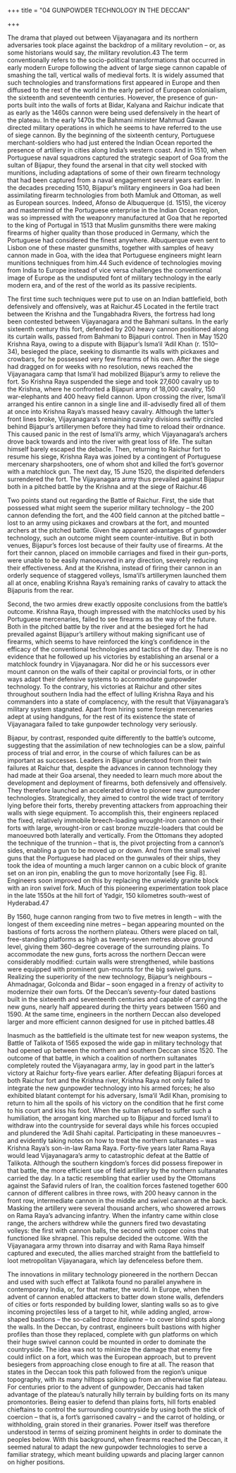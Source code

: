+++
title = "04 GUNPOWDER TECHNOLOGY IN THE DECCAN"

+++

The drama that played out between Vijayanagara and its northern adversaries took place against the backdrop of a military revolution – or, as some historians would say, *the* military revolution.43 The term conventionally refers to the socio-political transformations that occurred in early modern Europe following the advent of large siege cannon capable of smashing the tall, vertical walls of medieval forts. It is widely assumed that such technologies and transformations first appeared in Europe and then diffused to the rest of the world in the early period of European colonialism, the sixteenth and seventeenth centuries. However, the presence of gun-ports built into the walls of forts at Bidar, Kalyana and Raichur indicate that as early as the 1460s cannon were being used defensively in the heart of the plateau. In the early 1470s the Bahmani minister Mahmud Gawan directed military operations in which he seems to have referred to the use of siege cannon. By the beginning of the sixteenth century, Portuguese merchant-soldiers who had just entered the Indian Ocean reported the presence of artillery in cities along India’s western coast. And in 1510, when Portuguese naval squadrons captured the strategic seaport of Goa from the sultan of Bijapur, they found the arsenal in that city well stocked with munitions, including adaptations of some of their own firearm technology that had been captured from a naval engagement several years earlier. In the decades preceding 1510, Bijapur’s military engineers in Goa had been assimilating firearm technologies from both Mamluk and Ottoman, as well as European sources. Indeed, Afonso de Albuquerque \(d. 1515\), the viceroy and mastermind of the Portuguese enterprise in the Indian Ocean region, was so impressed with the weaponry manufactured at Goa that he reported to the king of Portugal in 1513 that Muslim gunsmiths there were making firearms of higher quality than those produced in Germany, which the Portuguese had considered the finest anywhere. Albuquerque even sent to Lisbon one of these master gunsmiths, together with samples of heavy cannon made in Goa, with the idea that Portuguese engineers might learn munitions techniques from him.44 Such evidence of technologies moving from India to Europe instead of vice versa challenges the conventional image of Europe as the undisputed font of military technology in the early modern era, and of the rest of the world as its passive recipients.

The first time such techniques were put to use on an Indian battlefield, both defensively and offensively, was at Raichur.45 Located in the fertile tract between the Krishna and the Tungabhadra Rivers, the fortress had long been contested between Vijayanagara and the Bahmani sultans. In the early sixteenth century this fort, defended by 200 heavy cannon positioned along its curtain walls, passed from Bahmani to Bijapuri control. Then in May 1520 Krishna Raya, owing to a dispute with Bijapur’s Isma‘il ‘Adil Khan \(r. 1510–34\), besieged the place, seeking to dismantle its walls with pickaxes and crowbars, for he possessed very few firearms of his own. After the siege had dragged on for weeks with no resolution, news reached the Vijayanagara camp that Isma‘il had mobilized Bijapur’s army to relieve the fort. So Krishna Raya suspended the siege and took 27,600 cavalry up to the Krishna, where he confronted a Bijapuri army of 18,000 cavalry, 150 war-elephants and 400 heavy field cannon. Upon crossing the river, Isma‘il arranged his entire cannon in a single line and ill-advisedly fired all of them at once into Krishna Raya’s massed heavy cavalry. Although the latter’s front lines broke, Vijayanagara’s remaining cavalry divisions swiftly circled behind Bijapur’s artillerymen before they had time to reload their ordnance. This caused panic in the rest of Isma‘il’s army, which Vijayanagara’s archers drove back towards and into the river with great loss of life. The sultan himself barely escaped the debacle. Then, returning to Raichur fort to resume his siege, Krishna Raya was joined by a contingent of Portuguese mercenary sharpshooters, one of whom shot and killed the fort’s governor with a matchlock gun. The next day, 15 June 1520, the dispirited defenders surrendered the fort. The Vijayanagara army thus prevailed against Bijapur both in a pitched battle by the Krishna and at the siege of Raichur.46

Two points stand out regarding the Battle of Raichur. First, the side that possessed what might seem the superior military technology – the 200 cannon defending the fort, and the 400 field cannon at the pitched battle – lost to an army using pickaxes and crowbars at the fort, and mounted archers at the pitched battle. Given the apparent advantages of gunpowder technology, such an outcome might seem counter-intuitive. But in both venues, Bijapur’s forces lost because of their faulty use of firearms. At the fort their cannon, placed on immobile carriages and fixed in their gun-ports, were unable to be easily manoeuvred in any direction, severely reducing their effectiveness. And at the Krishna, instead of firing their cannon in an orderly sequence of staggered volleys, Isma‘il’s artillerymen launched them all at once, enabling Krishna Raya’s remaining ranks of cavalry to attack the Bijapuris from the rear.

Second, the two armies drew exactly opposite conclusions from the battle’s outcome. Krishna Raya, though impressed with the matchlocks used by his Portuguese mercenaries, failed to see firearms as the way of the future. Both in the pitched battle by the river and at the besieged fort he had prevailed against Bijapur’s artillery without making significant use of firearms, which seems to have reinforced the king’s confidence in the efficacy of the conventional technologies and tactics of the day. There is no evidence that he followed up his victories by establishing an arsenal or a matchlock foundry in Vijayanagara. Nor did he or his successors ever mount cannon on the walls of their capital or provincial forts, or in other ways adapt their defensive systems to accommodate gunpowder technology. To the contrary, his victories at Raichur and other sites throughout southern India had the effect of lulling Krishna Raya and his commanders into a state of complacency, with the result that Vijayanagara’s military system stagnated. Apart from hiring some foreign mercenaries adept at using handguns, for the rest of its existence the state of Vijayanagara failed to take gunpowder technology very seriously.

Bijapur, by contrast, responded quite differently to the battle’s outcome, suggesting that the assimilation of new technologies can be a slow, painful process of trial and error, in the course of which failures can be as important as successes. Leaders in Bijapur understood from their twin failures at Raichur that, despite the advances in cannon technology they had made at their Goa arsenal, they needed to learn much more about the development and deployment of firearms, both defensively and offensively. They therefore launched an accelerated drive to pioneer new gunpowder technologies. Strategically, they aimed to control the wide tract of territory lying before their forts, thereby preventing attackers from approaching their walls with siege equipment. To accomplish this, their engineers replaced the fixed, relatively immobile breech-loading wrought-iron cannon on their forts with large, wrought-iron or cast bronze muzzle-loaders that could be manoeuvred both laterally and vertically. From the Ottomans they adopted the technique of the trunnion – that is, the pivot projecting from a cannon’s sides, enabling a gun to be moved up or down. And from the small swivel guns that the Portuguese had placed on the gunwales of their ships, they took the idea of mounting a much larger cannon on a cubic block of granite set on an iron pin, enabling the gun to move horizontally \[see Fig. 8\]. Engineers soon improved on this by replacing the unwieldy granite block with an iron swivel fork. Much of this pioneering experimentation took place in the late 1550s at the hill fort of Yadgir, 150 kilometres south-west of Hyderabad.47

By 1560, huge cannon ranging from two to five metres in length – with the longest of them exceeding nine metres – began appearing mounted on the bastions of forts across the northern plateau. Others were placed on tall, free-standing platforms as high as twenty-seven metres above ground level, giving them 360-degree coverage of the surrounding plains. To accommodate the new guns, forts across the northern Deccan were considerably modified: curtain walls were strengthened, while bastions were equipped with prominent gun-mounts for the big swivel guns. Realizing the superiority of the new technology, Bijapur’s neighbours – Ahmadnagar, Golconda and Bidar – soon engaged in a frenzy of activity to modernize their own forts. Of the Deccan’s seventy-four dated bastions built in the sixteenth and seventeenth centuries and capable of carrying the new guns, nearly half appeared during the thirty years between 1560 and 1590. At the same time, engineers in the northern Deccan also developed larger and more efficient cannon designed for use in pitched battles.48

Inasmuch as the battlefield is the ultimate test for new weapon systems, the Battle of Talikota of 1565 exposed the wide gap in military technology that had opened up between the northern and southern Deccan since 1520. The outcome of that battle, in which a coalition of northern sultanates completely routed the Vijayanagara army, lay in good part in the latter’s victory at Raichur forty-five years earlier. After defeating Bijapuri forces at both Raichur fort and the Krishna river, Krishna Raya not only failed to integrate the new gunpowder technology into his armed forces; he also exhibited blatant contempt for his adversary, Isma‘il ‘Adil Khan, promising to return to him all the spoils of his victory on the condition that he first come to his court and kiss his foot. When the sultan refused to suffer such a humiliation, the arrogant king marched up to Bijapur and forced Isma‘il to withdraw into the countryside for several days while his forces occupied and plundered the ‘Adil Shahi capital. Participating in these manoeuvres – and evidently taking notes on how to treat the northern sultanates – was Krishna Raya’s son-in-law Rama Raya. Forty-five years later Rama Raya would lead Vijayanagara’s army to catastrophic defeat at the Battle of Talikota. Although the southern kingdom’s forces did possess firepower in that battle, the more efficient use of field artillery by the northern sultanates carried the day. In a tactic resembling that earlier used by the Ottomans against the Safavid rulers of Iran, the coalition forces fastened together 600 cannon of different calibres in three rows, with 200 heavy cannon in the front row, intermediate cannon in the middle and swivel cannon at the back. Masking the artillery were several thousand archers, who showered arrows on Rama Raya’s advancing infantry. When the infantry came within close range, the archers withdrew while the gunners fired two devastating volleys: the first with cannon balls, the second with copper coins that functioned like shrapnel. This repulse decided the outcome. With the Vijayanagara army thrown into disarray and with Rama Raya himself captured and executed, the allies marched straight from the battlefield to loot metropolitan Vijayanagara, which lay defenceless before them.

The innovations in military technology pioneered in the northern Deccan and used with such effect at Talikota found no parallel anywhere in contemporary India, or, for that matter, the world. In Europe, when the advent of cannon enabled attackers to batter down stone walls, defenders of cities or forts responded by building lower, slanting walls so as to give incoming projectiles less of a target to hit, while adding angled, arrow-shaped bastions – the so-called *trace italienne* – to cover blind spots along the walls. In the Deccan, by contrast, engineers built bastions with higher profiles than those they replaced, complete with gun platforms on which their huge swivel cannon could be mounted in order to dominate the countryside. The idea was not to minimize the damage that enemy fire could inflict on a fort, which was the European approach, but to prevent besiegers from approaching close enough to fire at all. The reason that states in the Deccan took this path followed from the region’s unique topography, with its many hilltops spiking up from an otherwise flat plateau. For centuries prior to the advent of gunpowder, Deccanis had taken advantage of the plateau’s naturally hilly terrain by building forts on its many promontories. Being easier to defend than plains forts, hill forts enabled chieftains to control the surrounding countryside by using both the stick of coercion – that is, a fort’s garrisoned cavalry – and the carrot of holding, or withholding, grain stored in their granaries. Power itself was therefore understood in terms of seizing prominent heights in order to dominate the peoples below. With this background, when firearms reached the Deccan, it seemed natural to adapt the new gunpowder technologies to serve a familiar strategy, which meant building upwards and placing larger cannon on higher positions.


